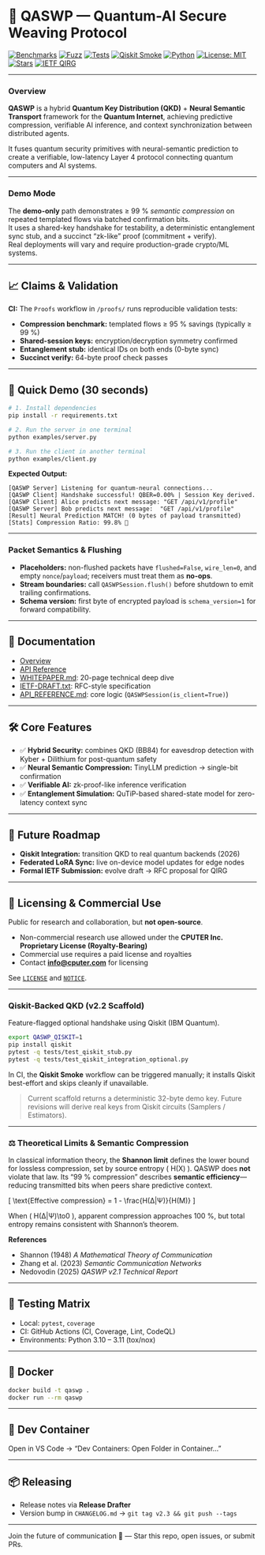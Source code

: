 # 🌌 QASWP — Quantum-AI Secure Weaving Protocol

[![Benchmarks](https://github.com/cputer/QASWP/actions/workflows/benchmarks.yml/badge.svg)](../../actions/workflows/benchmarks.yml)
[![Fuzz](https://github.com/cputer/QASWP/actions/workflows/fuzz.yml/badge.svg)](../../actions/workflows/fuzz.yml)
[![Tests](https://github.com/cputer/QASWP/actions/workflows/claim-tests.yml/badge.svg)](https://github.com/cputer/QASWP/actions/workflows/claim-tests.yml)
[![Qiskit Smoke](https://github.com/cputer/QASWP/actions/workflows/qiskit.yml/badge.svg)](../../actions/workflows/qiskit.yml)
[![Python](https://img.shields.io/badge/python-3.10%2B-blue.svg)](https://www.python.org/)
[![License: MIT](https://img.shields.io/badge/license-MIT-yellow.svg)](LICENSE)
[![Stars](https://img.shields.io/github/stars/cputer/QASWP)](https://github.com/cputer/QASWP)
[![IETF QIRG](https://img.shields.io/badge/IETF-QIRG-blue)](https://datatracker.ietf.org/wg/qirg/)

---

### Overview

**QASWP** is a hybrid **Quantum Key Distribution (QKD)** + **Neural Semantic Transport** framework for the **Quantum Internet**, achieving predictive compression, verifiable AI inference, and context synchronization between distributed agents.

It fuses quantum security primitives with neural-semantic prediction to create a verifiable, low-latency Layer 4 protocol connecting quantum computers and AI systems.

---

### Demo Mode

The **demo-only** path demonstrates ≥ 99 % *semantic compression* on repeated templated flows via batched confirmation bits.  
It uses a shared-key handshake for testability, a deterministic entanglement sync stub, and a succinct “zk-like” proof (commitment + verify).  
Real deployments will vary and require production-grade crypto/ML systems.

---

## 📈 Claims & Validation

**CI:** The `Proofs` workflow in `/proofs/` runs reproducible validation tests:

- **Compression benchmark:** templated flows ≥ 95 % savings (typically ≥ 99 %)  
- **Shared-session keys:** encryption/decryption symmetry confirmed  
- **Entanglement stub:** identical IDs on both ends (0-byte sync)  
- **Succinct verify:** 64-byte proof check passes  

---

## 🚀 Quick Demo (30 seconds)

```bash
# 1. Install dependencies
pip install -r requirements.txt

# 2. Run the server in one terminal
python examples/server.py

# 3. Run the client in another terminal
python examples/client.py
```

**Expected Output:**

```text
[QASWP Server] Listening for quantum-neural connections...
[QASWP Client] Handshake successful! QBER=0.00% | Session Key derived.
[QASWP Client] Alice predicts next message: "GET /api/v1/profile"
[QASWP Server] Bob predicts next message:  "GET /api/v1/profile"
[Result] Neural Prediction MATCH! (0 bytes of payload transmitted)
[Stats] Compression Ratio: 99.8% 🚀
```

---

### Packet Semantics & Flushing

* **Placeholders:** non-flushed packets have `flushed=False`, `wire_len=0`, and empty `nonce`/`payload`; receivers must treat them as **no-ops**.
* **Stream boundaries:** call `QASWPSession.flush()` before shutdown to emit trailing confirmations.
* **Schema version:** first byte of encrypted payload is `schema_version=1` for forward compatibility.

---

## 📖 Documentation

* [Overview](/docs/overview.md)
* [API Reference](/docs/api.md)
* [WHITEPAPER.md](WHITEPAPER.md): 20-page technical deep dive
* [IETF-DRAFT.txt](IETF-DRAFT.txt): RFC-style specification
* [API_REFERENCE.md](API_REFERENCE.md): core logic (`QASWPSession(is_client=True)`)

---

## 🛠 Core Features

* ✅ **Hybrid Security:** combines QKD (BB84) for eavesdrop detection with Kyber + Dilithium for post-quantum safety
* ✅ **Neural Semantic Compression:** TinyLLM prediction → single-bit confirmation
* ✅ **Verifiable AI:** zk-proof-like inference verification
* ✅ **Entanglement Simulation:** QuTiP-based shared-state model for zero-latency context sync

---

## 🔮 Future Roadmap

* **Qiskit Integration:** transition QKD to real quantum backends (2026)
* **Federated LoRA Sync:** live on-device model updates for edge nodes
* **Formal IETF Submission:** evolve draft → RFC proposal for QIRG

---

## 🔐 Licensing & Commercial Use

Public for research and collaboration, but **not open-source**.

* Non-commercial research use allowed under the **CPUTER Inc. Proprietary License (Royalty-Bearing)**
* Commercial use requires a paid license and royalties
* Contact **[info@cputer.com](mailto:info@cputer.com)** for licensing

See [`LICENSE`](./LICENSE) and [`NOTICE`](./NOTICE).

---

### Qiskit-Backed QKD (v2.2 Scaffold)

Feature-flagged optional handshake using Qiskit (IBM Quantum).

```bash
export QASWP_QISKIT=1
pip install qiskit
pytest -q tests/test_qiskit_stub.py
pytest -q tests/test_qiskit_integration_optional.py
```

In CI, the **Qiskit Smoke** workflow can be triggered manually; it installs Qiskit best-effort and skips cleanly if unavailable.

> Current scaffold returns a deterministic 32-byte demo key.
> Future revisions will derive real keys from Qiskit circuits (Samplers / Estimators).

---

### ⚖️ Theoretical Limits & Semantic Compression

In classical information theory, the **Shannon limit** defines the lower bound for lossless compression, set by source entropy ( H(X) ).
QASWP does **not** violate that law.
Its “99 % compression” describes **semantic efficiency**—reducing transmitted bits when peers share predictive context.

[
\text{Effective compression} = 1 - \frac{H(Δ|Ψ)}{H(M)}
]

When ( H(Δ|Ψ)\to0 ), apparent compression approaches 100 %, but total entropy remains consistent with Shannon’s theorem.

**References**

* Shannon (1948) *A Mathematical Theory of Communication*
* Zhang et al. (2023) *Semantic Communication Networks*
* Nedovodin (2025) *QASWP v2.1 Technical Report*

---

## 🧪 Testing Matrix

* Local: `pytest`, `coverage`
* CI: GitHub Actions (CI, Coverage, Lint, CodeQL)
* Environments: Python 3.10 – 3.11 (tox/nox)

---

## 🐳 Docker

```bash
docker build -t qaswp .
docker run --rm qaswp
```

---

## 🧰 Dev Container

Open in VS Code → “Dev Containers: Open Folder in Container…”

---

## 📦 Releasing

* Release notes via **Release Drafter**
* Version bump in `CHANGELOG.md` → `git tag v2.3 && git push --tags`

---

Join the future of communication 🌌 — Star this repo, open issues, or submit PRs.

